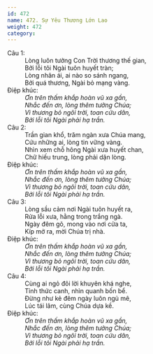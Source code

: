 ```yaml
---
id: 472
name: 472. Sự Yêu Thương Lớn Lao
weight: 472
category: 
---
```

<dl><dt>Câu 1:</dt><dd data-verse="1">Lòng luôn tưởng Con Trời thương thế gian, <br/>Bởi lỗi tôi Ngài tuôn huyết tràn; <br/>Lòng nhân ái, ai nào so sánh ngang, <br/>Bởi quá thương, Ngài bỏ mạng vàng. </dd><dt>Điệp khúc:</dt><dd data-chorus="1"><em>Ơn trên thấm khắp hoàn vũ xa gần, <br/>Nhắc đến ơn, lòng thêm tưởng Chúa; <br/>Vì thương bỏ ngôi trời, toan cứu dân, <br/>Bởi lỗi tôi Ngài phải hạ trần. </em></dd><dt>Câu 2:</dt><dd data-verse="2">Trần gian khổ, trăm ngàn xưa Chúa mang, <br/>Cứu những ai, lòng tin vững vàng. <br/>Nhìn xem chỗ hông Ngài xưa huyết chan, <br/>Chữ hiếu trung, lòng phải dặn lòng. </dd><dt>Điệp khúc:</dt><dd data-chorus="1"><em>Ơn trên thấm khắp hoàn vũ xa gần, <br/>Nhắc đến ơn, lòng thêm tưởng Chúa; <br/>Vì thương bỏ ngôi trời, toan cứu dân, <br/>Bởi lỗi tôi Ngài phải hạ trần. </em></dd><dt>Câu 3:</dt><dd data-verse="3">Lòng sầu cảm nơi Ngài tuôn huyết ra, <br/>Rửa lỗi xưa, hằng trong trắng ngà. <br/>Ngày đêm gõ, mong vào nơi cửa ta, <br/>Kíp mở ra, mời Chúa trị nhà. </dd><dt>Điệp khúc:</dt><dd data-chorus="1"><em>Ơn trên thấm khắp hoàn vũ xa gần, <br/>Nhắc đến ơn, lòng thêm tưởng Chúa; <br/>Vì thương bỏ ngôi trời, toan cứu dân, <br/>Bởi lỗi tôi Ngài phải hạ trần. </em></dd><dt>Câu 4:</dt><dd data-verse="4">Cùng ai ngỏ đôi lời khuyên khá nghe, <br/>Tỉnh thức canh, nhìn quanh bốn bể. <br/>Đừng như kẻ đêm ngày luôn ngủ mê, <br/>Lúc tái lâm, cùng Chúa dựa kề. </dd><dt>Điệp khúc:</dt><dd data-chorus="1"><em>Ơn trên thấm khắp hoàn vũ xa gần, <br/>Nhắc đến ơn, lòng thêm tưởng Chúa; <br/>Vì thương bỏ ngôi trời, toan cứu dân, <br/>Bởi lỗi tôi Ngài phải hạ trần. </em></dd></dl>
